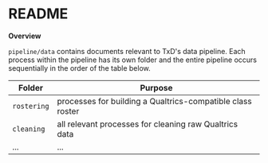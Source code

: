 # README 

**Overview** 

`pipeline/data` contains documents relevant to TxD's data pipeline. Each process within the pipeline has its own folder and the entire pipeline occurs sequentially in the order of the table below.

| Folder | Purpose |
| ------ | -------|
| `rostering` | processes for building a Qualtrics-compatible class roster |
| `cleaning` | all relevant processes for cleaning raw Qualtrics data  |
| ... | ... |
